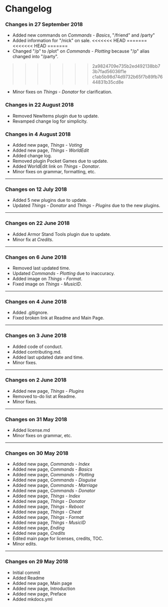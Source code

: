 # Changelog

### Changes in 27 September 2018

- Added new commands on *Commands - Basics*, "/friend" and /party"
- Added information for "/nick" on sale.
<<<<<<< HEAD
=======
<<<<<<< HEAD
=======
- Changed "/p" to /plot" on *Commands - Plotting* because "/p" alias changed into "/party".
>>>>>>> 2a9824709e735b2ed492138bb73b7fad56036f1e
>>>>>>> c1ab5b98d74d9732b65f7b89fb7644831b35cd8e
- Minor fixes on *Things - Donator* for clarification.

### Changes in 22 August 2018

- Removed NewItems plugin due to update.
- Revamped change log for simplicity.

### Changes in 4 August 2018
- Added new page, *Things - Voting*
- Added new page, *Things - WorldEdit*
- Added change log.
- Removed plugin Pocket Games due to update.
- Added WorldEdit link on *Things - Donator*.
- Minor fixes on grammar, formatting, etc.

---

### Changes on 12 July 2018
- Added 5 new plugins due to update.
- Updated *Things - Donator* and *Things - Plugins* due to the new plugins.

---

### Changes on 22 June 2018
- Added Armor Stand Tools plugin due to update.
- Minor fix at *Credits*.

---

### Changes on 6 June 2018
- Removed last updated time.
- Updated *Commands - Plotting* due to inaccuracy.
- Added image on *Things - Format*.
- Fixed image on *Things - MusicID*.

---

### Changes on 4 June 2018
- Added .gitignore.
- Fixed broken link at Readme and Main Page.

---

### Changes on 3 June 2018
- Added code of conduct.
- Added contributing.md.
- Added last updated date and time.
- Minor fixes.

---

### Changes on 2 June 2018
- Added new page, *Things - Plugins*
- Removed to-do list at Readme.
- Minor fixes.

---

### Changes on 31 May 2018

- Added license.md
- Minor fixes on grammar, etc.

---

### Changes on 30 May 2018

- Added new page, *Commands - Index*
- Added new page, *Commands - Basics*
- Added new page, *Commands - Plotting*
- Added new page, *Commands - Disguise*
- Added new page, *Commands - Marriage*
- Added new page, *Commands - Donator*
- Added new page, *Things - Index*
- Added new page, *Things - Donator*
- Added new page, *Things - Reboot*
- Added new page, *Things - Cheat*
- Added new page, *Things - Format*
- Added new page, *Things - MusicID*
- Added new page, *Ending*
- Added new page, *Credits*
- Edited main page for licenses, credits, TOC.
- Minor edits.

---

### Changes on 29 May 2018

- Initial commit
- Added Readme
- Added new page, Main page
- Added new page, Introduction
- Added new page, Preface
- Added mkdocs.yml
